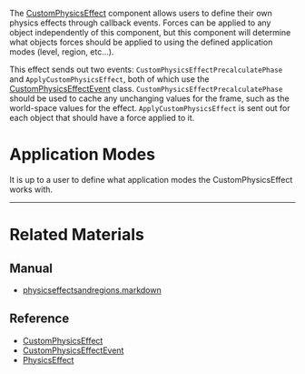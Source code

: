 The [CustomPhysicsEffect](https://github.com/zeroengineteam/ZeroDocs/code_reference/class_reference/CustomPhysicsEffect.markdown) component allows users to define their own physics effects through callback events. Forces can be applied to any object independently of this component, but this component will determine what objects forces should be applied to using the defined application modes (level, region, etc...).

This effect sends out two events: `CustomPhysicsEffectPrecalculatePhase` and `ApplyCustomPhysicsEffect`, both of which use the [CustomPhysicsEffectEvent](https://github.com/zeroengineteam/ZeroDocs/code_reference/class_reference/CustomPhysicsEffectEvent.markdown) class. `CustomPhysicsEffectPrecalculatePhase` should be used to cache any unchanging values for the frame, such as the world-space values for the effect. `ApplyCustomPhysicsEffect` is sent out for each object that should have a force applied to it.

 #  Application Modes
It is up to a user to define what application modes the CustomPhysicsEffect works with.

---
 #  Related Materials
 ##  Manual
- [physicseffectsandregions.markdown](https://github.com/zeroengineteam/ZeroDocs/zero_editor_documentation/zeromanual/physics/physicseffectsandregions.markdown)

 ##  Reference
- [CustomPhysicsEffect](https://github.com/zeroengineteam/ZeroDocs/code_reference/class_reference/CustomPhysicsEffect.markdown)
- [CustomPhysicsEffectEvent](https://github.com/zeroengineteam/ZeroDocs/code_reference/class_reference/CustomPhysicsEffectEvent.markdown)
- [PhysicsEffect](https://github.com/zeroengineteam/ZeroDocs/code_reference/class_reference/PhysicsEffect.markdown) 

 